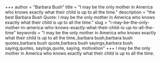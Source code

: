 +++
author = "Barbara Bush"
title = "I may be the only mother in America who knows exactly what their child is up to all the time."
description = "the best Barbara Bush Quote: I may be the only mother in America who knows exactly what their child is up to all the time."
slug = "i-may-be-the-only-mother-in-america-who-knows-exactly-what-their-child-is-up-to-all-the-time"
keywords = "I may be the only mother in America who knows exactly what their child is up to all the time.,barbara bush,barbara bush quotes,barbara bush quote,barbara bush sayings,barbara bush saying,quotes, sayings,quote, saying, motivation"
+++
I may be the only mother in America who knows exactly what their child is up to all the time.
